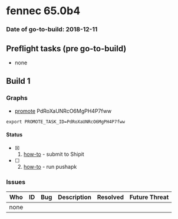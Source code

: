 # fennec 65.0b4

### Date of go-to-build: 2018-12-11

## Preflight tasks (pre go-to-build)
- none

## Build 1  

### Graphs
* [promote](https://tools.taskcluster.net/push-inspector/#/PdRoXaUNRcO6MgPH4P7fww) PdRoXaUNRcO6MgPH4P7fww
```
export PROMOTE_TASK_ID=PdRoXaUNRcO6MgPH4P7fww
```


#### Status
- [x] 1.  [how-to](https://wiki.mozilla.org/Release:Release_Automation_on_Mercurial:Starting_a_Release#Submit_to_Ship_It)  - submit to Shipit
- [ ] 2.  [how-to](https://github.com/mozilla-releng/releasewarrior-2.0/blob/master/docs/release-promotion/mobile/howto.md)  - run pushapk

### Issues
| Who                 | ID               | Bug                                                                 | Description                | Resolved                | Future Threat                |
| ------------------- | ---------------- | ------------------------------------------------------------------- | -------------------------- | ----------------------- | ---------------------------- |
| none | | | | | |

